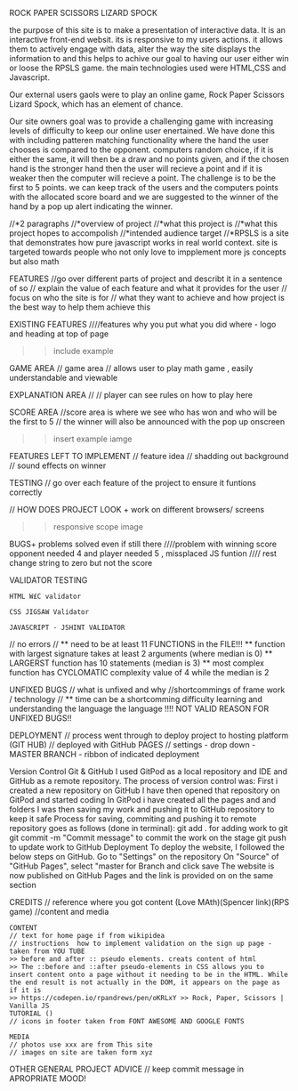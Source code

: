 ROCK PAPER SCISSORS LIZARD SPOCK

the purpose of this site is to make a presentation of interactive data. It is an interactive front-end websit. its is responsive to my users actions. it allows them to actively engage with data, alter the way the site displays the information to and this helps to achive our goal to having our user either win or loose the RPSLS game.
the main technologies used were HTML,CSS and Javascript.

Our external users gaols were to play an online game, Rock Paper Scissors Lizard Spock, which has an element of chance.

Our site owners goal was to provide a challenging game with increasing levels of difficulty to keep our online user enertained.
We have done this with including patteren matching functionality where the hand the user chooses is compared to the opponent. computers random choice, if it is either the same, it will then be a draw and no points given, and if the chosen hand is the stronger hand then the user will recieve a point and if it is weaker then the computer will recieve a point. 
The challenge is to be the first to 5 points. we can keep track of the users and the computers points with the allocated score board and we are suggested to the winner of the hand by a pop up alert indicating the winner.


//*2 paragraphs
//*overview of project
//*what this project is
//*what this project hopes to accompolish
//*intended audience target
//*RPSLS is a site that demonstrates how pure javascript works in real world context. site is targeted towards people who not only love to impplement more js concepts but also math 


FEATURES
//go over different parts of project and describt it in a sentence of so
// explain the value of each feature and what it provides for the user
// focus on who the site is for
// what they want to achieve and how project is the best way to help them achieve this

EXISTING FEATURES
////features why you put what you did where - logo and heading at top of page
>> include example

GAME AREA
// game area // allows user to play math game , easily understandable and viewable

EXPLANATION AREA
// // player can see rules on how to play here 


SCORE AREA
//score area is where we see who has won and who will be the first to 5 
// the winner will also be announced with the pop up onscreen

>> insert example iamge

FEATURES LEFT TO IMPLEMENT
// feature idea // shadding out background // sound effects on winner

TESTING
// go over each feature of the project to ensure it funtions correctly



// HOW DOES PROJECT LOOK + work on different browsers/ screens
>> responsive scope image

BUGS+ problems solved even if still there
////problem with winning score opponent needed 4 and player needed 5 , missplaced JS funtion
//// rest change string to zero but not the score

VALIDATOR TESTING

    HTML W£C validator

    CSS JIGSAW Validator

    JAVASCRIPT - JSHINT VALIDATOR
// no errors //
** need to be at least 11 FUNCTIONS in the FILE!!!
** function with largest signature takes at least 2 arguments (where median is 0)
** LARGERST function has 10 statements (median is 3)
** most complex function has CYCLOMATIC complexity value of 4 while the median is 2

UNFIXED BUGS
// what is unfixed and why
//shortcommings of frame work / technology 
// ** time can be a shortcomming
difficulty learning and understanding the language the language !!!! NOT VALID REASON FOR UNFIXED BUGS!!

DEPLOYMENT
// process went through to deploy project to hosting platform (GIT HUB)
// deployed with GitHub PAGES
// settings - drop down - MASTER BRANCH - ribbon of indicated deployment

Version Control
Git & GitHub
I used GitPod as a local repository and IDE and GitHub as a remote repository. The process of version control was:
First i created a new repository on GitHub
I have then opened that repository on GitPod and started coding
In GitPod i have created all the pages and and folders
I was then saving my work and pushing it to GitHub repository to keep it safe
Process for saving, commiting and pushing it to remote repository goes as follows (done in terminal):
git add . for adding work to git
git commit -m "Commit message" to commit the work on the stage
git push to update work to GitHub
Deployment
To deploy the website, I followed the below steps on GitHub.
Go to "Settings" on the repository
On "Source" of "GitHub Pages", select "master for Branch and click save
The website is now published on GitHub Pages and the link is provided on on the same section

CREDITS 
// reference where you got content (Love MAth)(Spencer link)(RPS game)
//content and media

    CONTENT
    // text for home page if from wikipidea
    // instructions  how to implement validation on the sign up page - taken from YOU TUBE 
    >> before and after :: pseudo elements. creats content of html 
    >> The ::before and ::after pseudo-elements in CSS allows you to insert content onto a page without it needing to be in the HTML. While the end result is not actually in the DOM, it appears on the page as if it is
    >> https://codepen.io/rpandrews/pen/oKRLxY >> Rock, Paper, Scissors | Vanilla JS
    TUTORIAL ()
    // icons in footer taken from FONT AWESOME AND GOOGLE FONTS

    MEDIA
    // photos use xxx are from This site
    // images on site are taken form xyz

OTHER GENERAL PROJECT ADVICE
// keep commit message in APROPRIATE MOOD! 

